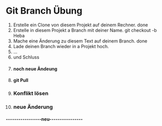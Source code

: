 # Git Branch Übung

1. Erstelle ein Clone von diesem Projekt auf deinem Rechner. done
1. Erstelle in diesem Projekt a Branch mit deiner Name. git checkout -b Heba
1. Mache eine Änderung zu diesem Text auf deinem Branch. done
1. Lade deinen Branch wieder in a Projekt hoch.
1. ...
1. und Schluss
1. #### noch neue Ändeung ####
1. #### git Pull ####
1. ### Konflikt lösen ###
1. ### neue Änderung ###
#### -----------------neu---------------- ####

